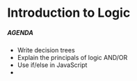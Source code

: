 # Introduction to Logic

##### AGENDA
- Write decision trees
- Explain the principals of logic AND/OR
- Use if/else in JavaScript
- 
